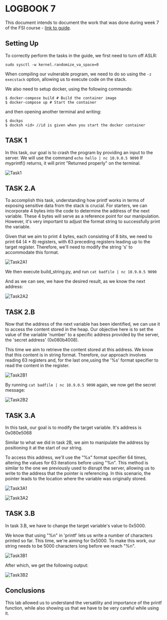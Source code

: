 # LOGBOOK 7

This document intends to document the work that was done during week 7 of the FSI course - [link to guide](https://seedsecuritylabs.org/Labs_20.04/Files/Format_String/Format_String.pdf).

## Setting Up

To correctly perform the tasks in the guide, we first need to turn off ASLR:

```
sudo sysctl -w kernel.randomize_va_space=0
```

When compiling our vulnerable program, we need to do so using the ```-z execstack``` option, allowing us to execute code on the stack.

We also need to setup docker, using the following commands:

```
$ docker-compose build # Build the container image
$ docker-compose up # Start the container
```

and then opening another terminal and writing:
```
$ dockps
$ docksh <id> //id is given when you start the docker container
```

## TASK 1

In this task, our goal is to crash the program by providing an input to the server.
We will use the command ```echo hello | nc 10.9.0.5 9090```
If myprintf() returns, it will print "Returned properly" on the terminal.

![Task1](images/logbook7/logbook7_1.png)

## TASK 2.A

To accomplish this task, understanding how printf works in terms of exposing sensitive data from the stack is crucial. For starters, we can incorporate 4 bytes into the code to determine the address of the next variable. These 4 bytes will serve as a reference point for our manipulation. However, it's very important to adjust the format string to successfully print the variable.

Given that we aim to print 4 bytes, each consisting of 8 bits, we need to print 64 (4 * 8) registers, with 63 preceding registers leading up to the target register. Therefore, we'll need to modify the string 's' to accommodate this format.

![Task2A1](images/logbook7/logbook7_2.png)

We then execute build_string.py, and run ```cat badfile | nc 10.9.0.5 9090```

And as we can see, we have the desired result, as we know the next address:

![Task2A2](images/logbook7/logbook7_3.png)

## TASK 2.B

Now that the address of the next variable has been identified, we can use it to access the content stored in the heap. Our objective here is to set the value of the variable 'number' to a specific address provided by the server, the 'secret address' (0x080b4008).

This time we aim to retrieve the content stored at this address. We know that this content is in string format. Therefore, our approach involves reading 63 registers and, for the last one,using the '%s' format specifier to read the content in the register.

![Task2B1](images/logbook7/logbook7_4.png)

By running ```cat badfile | nc 10.9.0.5 9090``` again, we now get the secret message:

![Task2B2](images/logbook7/logbook7_5.png)


## TASK 3.A

In this task, our goal is to modify the target variable. It's address is 0x080e5068

Similar to what we did in task 2B, we aim to manipulate the address by positioning it at the start of our string.

To access this address, we'll use the "%x" format specifier 64 times, altering the values for 63 iterations before using "%n". This method is similar to the one we previously used to disrupt the server, allowing us to write to the address that the pointer is referencing. In this scenario, the pointer leads to the location where the variable was originally stored.

![Task3A1](images/logbook7/logbook7_6.png)

![Task3A2](images/logbook7/logbook7_7.png)

## TASK 3.B

In task 3.B, we have to change the target variable's value to 0x5000.

We know that using "%n" in 'printf' lets us write a number of characters printed so far. This time, we're aiming for 0x5000. To make this work, our string needs to be 5000 characters long before we reach "%n".

![Task3B1](images/logbook7/logbook7_8.png)

After which, we get the following output:

![Task3B2](images/logbook7/logbook7_9.png)

## Conclusions

This lab allowed us to understand the versatility and importance of the printf function, while also showing us that we have to be very careful while using it.
